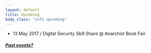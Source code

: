 ```yaml
---
layout: default
title: Upcoming 
body_class: "info upcoming"
---
```

<ul class="classed root">
  <li class="skillshare">13 May 2017 /
    Digital Security Skill Share @ Anarchist Book Fair
  </li>
</ul>

<h5><a href="chronology.html">Past events?</a></h5>
